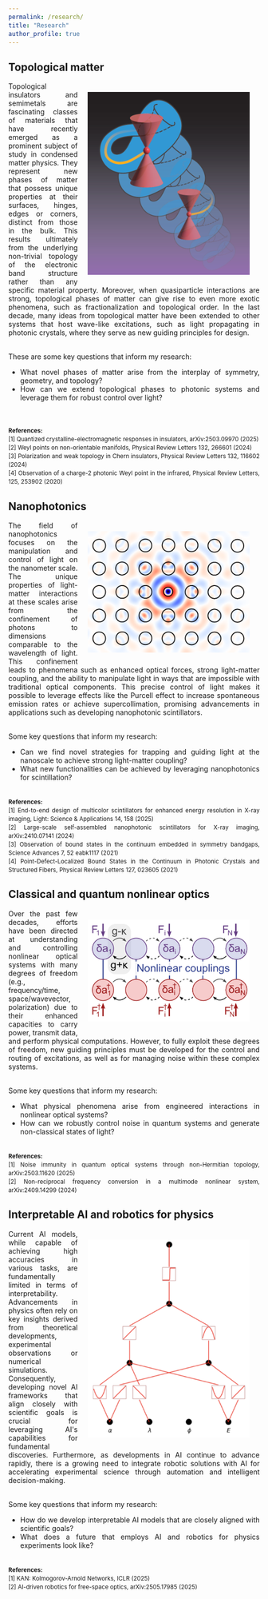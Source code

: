 ```yaml
---
permalink: /research/
title: "Research"
author_profile: true
---
```


## Topological matter
<img align="right" img src="https://raw.githubusercontent.com/sachin4594/svaidya.github.io/master/images/nonorientable_Weyl.png" width="325" style="margin: 20px">
<div style="text-align: justify"> 
  
Topological insulators and semimetals are fascinating classes of materials that have recently emerged as a prominent subject of study in condensed matter physics. They represent new phases of matter that possess unique properties at their surfaces, hinges, edges or corners, distinct from those in the bulk. This results ultimately from the underlying non-trivial topology of the electronic band structure rather than any specific material property. Moreover, when quasiparticle interactions are strong, topological phases of matter can give rise to even more exotic phenomena, such as fractionalization and topological order. In the last decade, many ideas from topological matter have been extended to other systems that host wave-like excitations, such as light propagating in photonic crystals, where they serve as new guiding principles for design.
<br><br>

These are some key questions that inform my research:<br>
- What novel phases of matter arise from the interplay of symmetry, geometry, and topology?<br>
- How can we extend topological phases to photonic systems and leverage them for robust control over light?<br>
<br><br>

<small>
<b>References:</b>
<br>
[1] Quantized crystalline-electromagnetic responses in insulators, arXiv:2503.09970 (2025)
<br>
[2] Weyl points on non-orientable manifolds, Physical Review Letters 132, 266601 (2024)
<br>
[3] Polarization and weak topology in Chern insulators, Physical Review Letters 132, 116602 (2024)
<br>
[4] Observation of a charge-2 photonic Weyl point in the infrared, Physical Review Letters, 125, 253902 (2020)
</small>
</div>

## Nanophotonics
<img align="right" img src="https://raw.githubusercontent.com/sachin4594/svaidya.github.io/master/images/BIC.png" width="325" style="margin: 20px">
<div style="text-align: justify"> 

The field of nanophotonics focuses on the manipulation and control of light on the nanometer scale. The unique properties of light-matter interactions at these scales arise from the confinement of photons to dimensions comparable to the wavelength of light. This confinement leads to phenomena such as enhanced optical forces, strong light-matter coupling, and the ability to manipulate light in ways that are impossible with traditional optical components. This precise control of light makes it possible to leverage effects like the Purcell effect to increase spontaneous emission rates or achieve supercollimation, promising advancements in applications such as developing nanophotonic scintillators.
<br><br>

Some key questions that inform my research:<br>
- Can we find novel strategies for trapping and guiding light at the nanoscale to achieve strong light-matter coupling?<br>
- What new functionalities can be achieved by leveraging nanophotonics for scintillation?
<br><br>

<small>
<b>References:</b>
<br>
[1] End-to-end design of multicolor scintillators for enhanced energy resolution in X-ray imaging, Light: Science & Applications 14, 158 (2025)
<br>
[2] Large-scale self-assembled nanophotonic scintillators for X-ray imaging, arXiv:2410.07141 (2024)
<br>
[3] Observation of bound states in the continuum embedded in symmetry bandgaps, Science Advances 7, 52 eabk1117 (2021)
<br>
[4] Point-Defect-Localized Bound States in the Continuum in Photonic Crystals and Structured Fibers, Physical Review Letters 127, 023605 (2021)
</small>  
</div>

## Classical and quantum nonlinear optics
<img align="right" img src="https://raw.githubusercontent.com/sachin4594/svaidya.github.io/master/images/quantum_noise_lattice.png" width="325" style="margin: 20px">
<div style="text-align: justify"> 

Over the past few decades, efforts have been directed at understanding and controlling nonlinear optical systems with many degrees of freedom (e.g., frequency/time, space/wavevector, polarization) due to their enhanced capacities to carry power, transmit data, and perform physical computations. However, to fully exploit these degrees of freedom, new guiding principles must be developed for the control and routing of excitations, as well as for managing noise within these complex systems.
<br><br>

Some key questions that inform my research:<br>
- What physical phenomena arise from engineered interactions in nonlinear optical systems?<br>
- How can we robustly control noise in quantum systems and generate non-classical states of light?
<br><br>

<small>
<b>References:</b>
<br>
[1] Noise immunity in quantum optical systems through non-Hermitian topology, arXiv:2503.11620 (2025)  
<br>
[2] Non-reciprocal frequency conversion in a multimode nonlinear system, arXiv:2409.14299 (2024)
<br>
</small>
</div>

## Interpretable AI and robotics for physics
<img align="right" img src="https://raw.githubusercontent.com/sachin4594/svaidya.github.io/master/images/KANs_image.png" width="325" style="margin: 20px">
<div style="text-align: justify"> 

Current AI models, while capable of achieving high accuracies in various tasks, are fundamentally limited in terms of interpretability. Advancements in physics often rely on key insights derived from theoretical developments, experimental observations or numerical simulations. Consequently, developing novel AI frameworks that align closely with scientific goals is crucial for leveraging AI's capabilities for fundamental discoveries. Furthermore, as developments in AI continue to advance rapidly, there is a growing need to integrate robotic solutions with AI for accelerating experimental science through automation and intelligent decision-making.
<br><br>

Some key questions that inform my research:<br>
- How do we develop interpretable AI models that are closely aligned with scientific goals?<br>
- What does a future that employs AI and robotics for physics experiments look like?
<br><br>

<small>
<b>References:</b>
<br>
[1] KAN: Kolmogorov-Arnold Networks, ICLR (2025)
<br>
[2] AI-driven robotics for free-space optics, arXiv:2505.17985 (2025)
<br>
</small>
</div>
